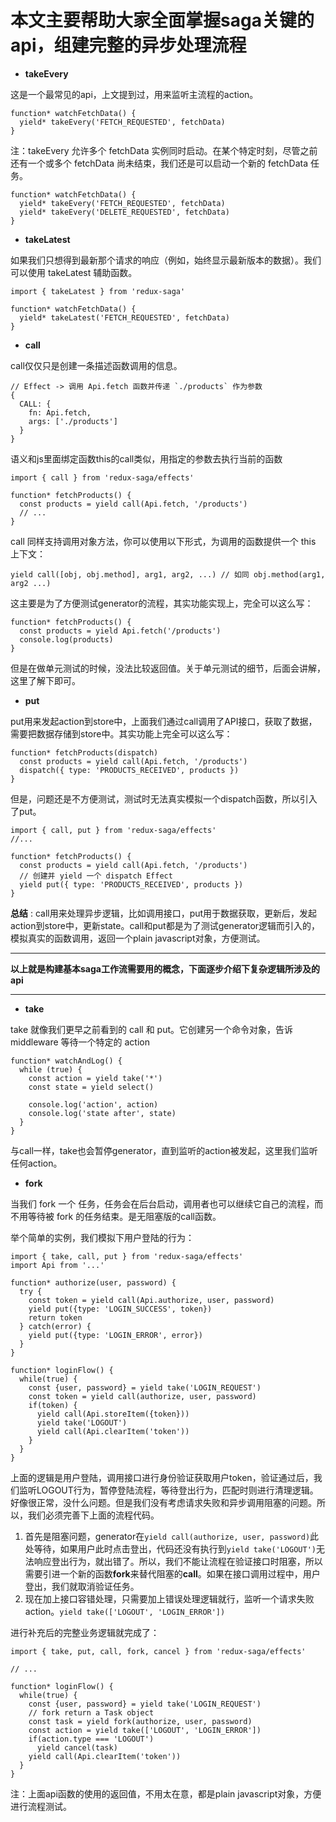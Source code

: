 # 本文主要帮助大家全面掌握saga关键的api，组建完整的异步处理流程
- **takeEvery**

这是一个最常见的api，上文提到过，用来监听主流程的action。

```
function* watchFetchData() {
  yield* takeEvery('FETCH_REQUESTED', fetchData)
}
```
注：takeEvery 允许多个 fetchData 实例同时启动。在某个特定时刻，尽管之前还有一个或多个 fetchData 尚未结束，我们还是可以启动一个新的 fetchData 任务。

```
function* watchFetchData() {
  yield* takeEvery('FETCH_REQUESTED', fetchData)
  yield* takeEvery('DELETE_REQUESTED', fetchData)
}
```

- **takeLatest**

如果我们只想得到最新那个请求的响应（例如，始终显示最新版本的数据）。我们可以使用 takeLatest 辅助函数。

```
import { takeLatest } from 'redux-saga'

function* watchFetchData() {
  yield* takeLatest('FETCH_REQUESTED', fetchData)
}
```
- **call**

call仅仅只是创建一条描述函数调用的信息。

```
// Effect -> 调用 Api.fetch 函数并传递 `./products` 作为参数
{
  CALL: {
    fn: Api.fetch,
    args: ['./products']
  }
}
```
语义和js里面绑定函数this的call类似，用指定的参数去执行当前的函数

```
import { call } from 'redux-saga/effects'

function* fetchProducts() {
  const products = yield call(Api.fetch, '/products')
  // ...
}
```
call 同样支持调用对象方法，你可以使用以下形式，为调用的函数提供一个 this 上下文：

```
yield call([obj, obj.method], arg1, arg2, ...) // 如同 obj.method(arg1, arg2 ...)
```
这主要是为了方便测试generator的流程，其实功能实现上，完全可以这么写：

```
function* fetchProducts() {
  const products = yield Api.fetch('/products')
  console.log(products)
}
```
但是在做单元测试的时候，没法比较返回值。关于单元测试的细节，后面会讲解，这里了解下即可。

- **put**

put用来发起action到store中，上面我们通过call调用了API接口，获取了数据，需要把数据存储到store中。其实功能上完全可以这么写：

```
function* fetchProducts(dispatch)
  const products = yield call(Api.fetch, '/products')
  dispatch({ type: 'PRODUCTS_RECEIVED', products })
}
```
但是，问题还是不方便测试，测试时无法真实模拟一个dispatch函数，所以引入了put。

```
import { call, put } from 'redux-saga/effects'
//...

function* fetchProducts() {
  const products = yield call(Api.fetch, '/products')
  // 创建并 yield 一个 dispatch Effect
  yield put({ type: 'PRODUCTS_RECEIVED', products })
}
```
**总结** : call用来处理异步逻辑，比如调用接口，put用于数据获取，更新后，发起action到store中，更新state。call和put都是为了测试generator逻辑而引入的，模拟真实的函数调用，返回一个plain javascript对象，方便测试。
***
**以上就是构建基本saga工作流需要用的概念，下面逐步介绍下复杂逻辑所涉及的api**
***
- **take**

take 就像我们更早之前看到的 call 和 put。它创建另一个命令对象，告诉 middleware 等待一个特定的 action

```
function* watchAndLog() {
  while (true) {
    const action = yield take('*')
    const state = yield select()

    console.log('action', action)
    console.log('state after', state)
  }
}
```
与call一样，take也会暂停generator，直到监听的action被发起，这里我们监听任何action。

- **fork**

当我们 fork 一个 任务，任务会在后台启动，调用者也可以继续它自己的流程，而不用等待被 fork 的任务结束。是无阻塞版的call函数。

举个简单的实例，我们模拟下用户登陆的行为：

```
import { take, call, put } from 'redux-saga/effects'
import Api from '...'

function* authorize(user, password) {
  try {
    const token = yield call(Api.authorize, user, password)
    yield put({type: 'LOGIN_SUCCESS', token})
    return token
  } catch(error) {
    yield put({type: 'LOGIN_ERROR', error})
  }
}

function* loginFlow() {
  while(true) {
    const {user, password} = yield take('LOGIN_REQUEST')
    const token = yield call(authorize, user, password)
    if(token) {
      yield call(Api.storeItem({token}))
      yield take('LOGOUT')
      yield call(Api.clearItem('token'))
    }
  }
}
```
上面的逻辑是用户登陆，调用接口进行身份验证获取用户token，验证通过后，我们监听LOGOUT行为，暂停登陆流程，等待登出行为，匹配时则进行清理逻辑。
好像很正常，没什么问题。但是我们没有考虑请求失败和异步调用阻塞的问题。所以，我们必须完善下上面的流程代码。

1. 首先是阻塞问题，generator在`yield call(authorize, user, password)`此处等待，如果用户此时点击登出，代码还没有执行到`yield take('LOGOUT')`无法响应登出行为，就出错了。所以，我们不能让流程在验证接口时阻塞，所以需要引进一个新的函数**fork**来替代阻塞的**call**。如果在接口调用过程中，用户登出，我们就取消验证任务。
2. 现在加上接口容错处理，只需要加上错误处理逻辑就行，监听一个请求失败action。`yield take(['LOGOUT', 'LOGIN_ERROR'])`

进行补充后的完整业务逻辑就完成了：

```
import { take, put, call, fork, cancel } from 'redux-saga/effects'

// ...

function* loginFlow() {
  while(true) {
    const {user, password} = yield take('LOGIN_REQUEST')
    // fork return a Task object
    const task = yield fork(authorize, user, password)
    const action = yield take(['LOGOUT', 'LOGIN_ERROR'])
    if(action.type === 'LOGOUT')
      yield cancel(task)
    yield call(Api.clearItem('token'))
  }
}
```
注：上面api函数的使用的返回值，不用太在意，都是plain javascript对象，方便进行流程测试。
